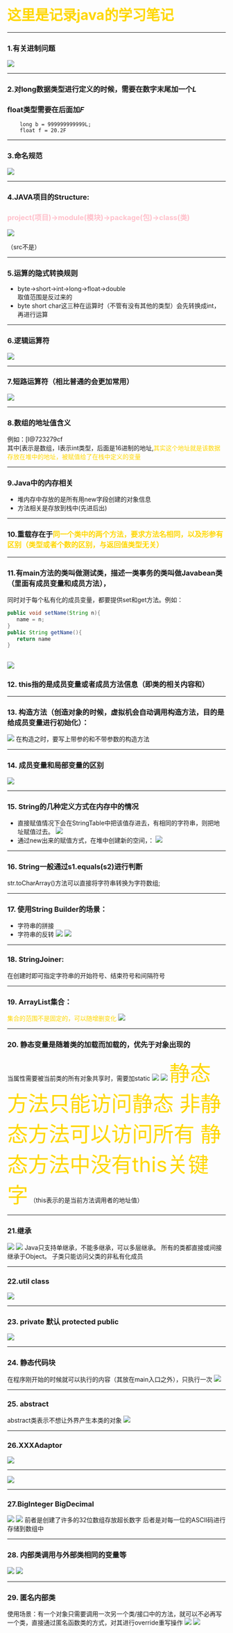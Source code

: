 
# <font color='gold' size=6px>这里是记录java的学习笔记</font>

---

### 1.有关进制问题

![](.note_images/eaddc408.png)

---

### 2.对long数据类型进行定义的时候，需要在数字末尾加一个*L*
### float类型需要在后面加*F*
~~~
    long b = 999999999999L;
    float f = 20.2F
~~~

---

### 3.命名规范
![](.note_images/9136b70f.png)

---

### 4.JAVA项目的Structure:
### <font color='pink'>project(项目)->module(模块)->package(包)->class(类)</font>
![](.note_images/a466c293.png)

（src不是）

---

### 5.运算的隐式转换规则
 - byte->short->int->long->float->double  
取值范围是反过来的
 - byte short char这三种在运算时（不管有没有其他的类型）会先转换成int，再进行运算

---

### 6.逻辑运算符
![](.note_images/832258bd.png)

---

### 7.短路运算符（相比普通的会更加常用）
![](.note_images/b520100e.png)

---

### 8.数组的地址值含义
例如：[I@723279cf  
其中[表示是数组，I表示int类型，后面是16进制的地址,<font color=gold>其实这个地址就是该数据存放在堆中的地址，被赋值给了在栈中定义的变量</font>

---

### 9.Java中的内存相关
 - 堆内存中存放的是所有用new字段创建的对象信息
 - 方法相关是存放到栈中(先进后出)


---

### 10.重载存在于<font color=gold>同一个类中的两个方法，要求方法名相同，以及形参有区别（类型或者个数的区别，与返回值类型无关）</font>

---

### 11.有main方法的类叫做测试类，描述一类事务的类叫做Javabean类（里面有成员变量和成员方法），
同时对于每个私有化的成员变量，都要提供set和get方法。例如：
 ~~~java
public void setName(String n){
    name = n;
}
public String getName(){
    return name
}
~~~
![](.note_images/8cedda07.png)
---

### 12. this指的是成员变量或者成员方法信息（即类的相关内容和）

---

### 13. 构造方法（创造对象的时候，虚拟机会自动调用构造方法，目的是给成员变量进行初始化）：
![](.note_images/ff5d7f16.png)
在构造之时，要写上带参的和不带参数的构造方法

--- 

### 14. 成员变量和局部变量的区别
![](.note_images/78ccac22.png)

---

### 15. String的几种定义方式在内存中的情况
 - 直接赋值情况下会在StringTable中把该值存进去，有相同的字符串，则把地址赋值过去。
![](.note_images/0b93de71.png)
 - 通过new出来的赋值方式，在堆中创建新的空间，：
![](.note_images/6dcf7800.png)

---

### 16. String一般通过s1.equals(s2)进行判断
str.toCharArray()方法可以直接将字符串转换为字符数组;

---

### 17. 使用String Builder的场景：
 - 字符串的拼接
 - 字符串的反转
![](.note_images/7f3291b4.png)
![](.note_images/a32c9077.png)

---

### 18. StringJoiner:
在创建时即可指定字符串的开始符号、结束符号和间隔符号

---

### 19. ArrayList集合：
<font color='gold'>集合的范围不是固定的，可以随增删变化</font>
![](.note_images/9da64595.png)

---

### 20. 静态变量是随着类的加载而加载的，优先于对象出现的
当属性需要被当前类的所有对象共享时，需要加static
![](.note_images/feed1161.png)
![](.note_images/19b23133.png)
<font color='gold' size=30px>静态方法只能访问静态
非静态方法可以访问所有
静态方法中没有this关键字</font>
（this表示的是当前方法调用者的地址值）

---

### 21.继承
![](.note_images/8ef3d829.png)
![](.note_images/0bddc346.png)
Java只支持单继承，不能多继承，可以多层继承。
所有的类都直接或间接继承于Object。
子类只能访问父类的非私有化成员

---

### 22.util class
![](.note_images/94a13e25.png)

---

### 23. private 默认 protected public
![](.note_images/b710de13.png)

---

### 24. 静态代码块
在程序刚开始的时候就可以执行的内容（其放在main入口之外），只执行一次
![](.note_images/fb3e66b7.png)

---

### 25. abstract
abstract类表示不想让外界产生本类的对象
![](.note_images/9fc2aeb0.png)

---

### 26.XXXAdaptor
![](.note_images/4d4d428a.png)

---
![](.note_images/744ef556.png)

---

### 27.BigInteger BigDecimal
![](.note_images/a131a638.png)
![](.note_images/73894c59.png)
前者是创建了许多的32位数组存放超长数字
后者是对每一位的ASCII码进行存储到数组中

---
### 28. 内部类调用与外部类相同的变量等
![](.note_images/f7b07b15.png)
![](.note_images/2e040617.png)

---
### 29. 匿名内部类
使用场景：有一个对象只需要调用一次另一个类/接口中的方法，就可以不必再写一个类，直接通过匿名函数类的方式，对其进行override重写操作
![](.note_images/17b10d2d.png)
![](.note_images/ea479931.png)